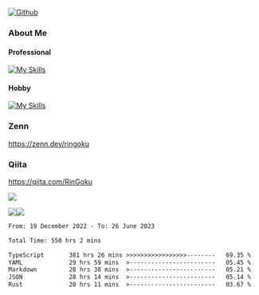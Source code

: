 [![Github](https://img.shields.io/github/followers/skyt-a?label=Follow&style=social)](https://github.com/skyt-a)

### About Me
#### Professional
[![My Skills](https://skillicons.dev/icons?i=react,ts,js,nodejs,java,graphql,firebase,githubactions&theme=light)](https://skillicons.dev)
#### Hobby
[![My Skills](https://skillicons.dev/icons?i=unity,rust,py&theme=light)](https://skillicons.dev)

### Zenn
https://zenn.dev/ringoku
### Qiita
https://qiita.com/RinGoku


![](https://github-profile-summary-cards.vercel.app/api/cards/profile-details?username=skyt-a&theme=default)

![](https://github-profile-summary-cards.vercel.app/api/cards/repos-per-language?username=skyt-a&theme=default)![](https://github-profile-summary-cards.vercel.app/api/cards/stats?username=RinGoku&theme=default)

<!--START_SECTION:waka-->

```txt
From: 19 December 2022 - To: 26 June 2023

Total Time: 550 hrs 2 mins

TypeScript       381 hrs 26 mins >>>>>>>>>>>>>>>>>--------   69.35 %
YAML             29 hrs 59 mins  >------------------------   05.45 %
Markdown         28 hrs 38 mins  >------------------------   05.21 %
JSON             28 hrs 14 mins  >------------------------   05.14 %
Rust             20 hrs 11 mins  >------------------------   03.67 %
```

<!--END_SECTION:waka-->
